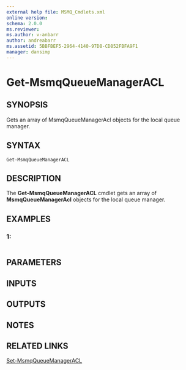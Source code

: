 ```yaml
---
external help file: MSMQ_Cmdlets.xml
online version: 
schema: 2.0.0
ms.reviewer:
ms.author: v-anbarr
author: andreabarr
ms.assetid: 5BBFBEF5-2964-4140-97D8-CD852FBFA9F1
manager: dansimp
---
```


# Get-MsmqQueueManagerACL

## SYNOPSIS
Gets an array of MsmqQueueManagerAcl objects for the local queue manager.

## SYNTAX

```
Get-MsmqQueueManagerACL
```

## DESCRIPTION
The **Get-MsmqQueueManagerACL** cmdlet gets an array of **MsmqQueueManagerAcl** objects for the local queue manager.

## EXAMPLES

### 1:
```

```

## PARAMETERS

## INPUTS

## OUTPUTS

## NOTES

## RELATED LINKS

[Set-MsmqQueueManagerACL](./Set-MsmqQueueManagerACL.md)

